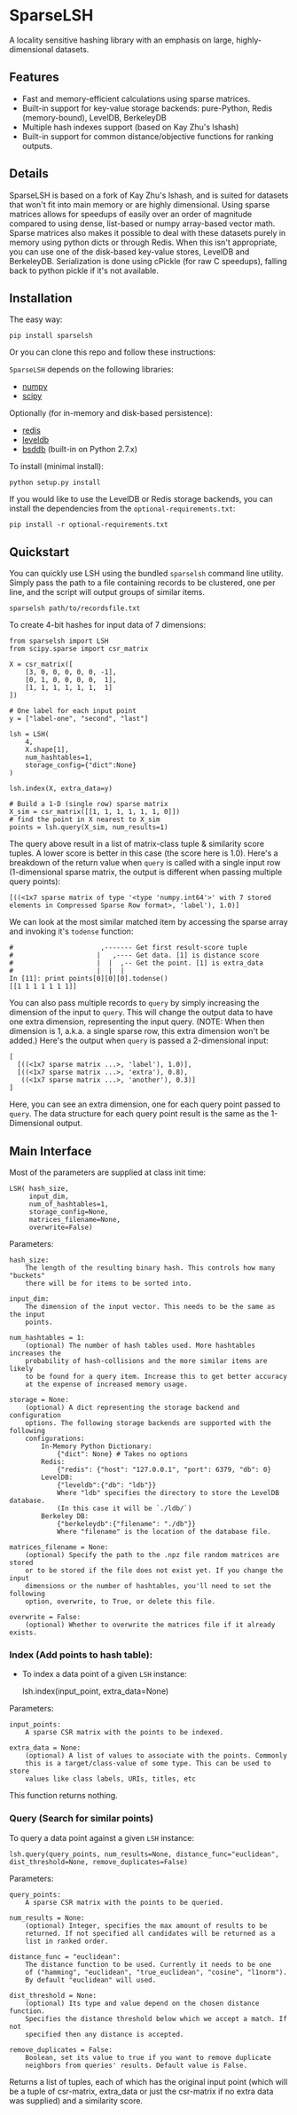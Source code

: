# SparseLSH

A locality sensitive hashing library with an emphasis on large, highly-dimensional datasets.

## Features

- Fast and memory-efficient calculations using sparse matrices.
- Built-in support for key-value storage backends: pure-Python, Redis (memory-bound), LevelDB, BerkeleyDB
- Multiple hash indexes support (based on Kay Zhu's lshash)
- Built-in support for common distance/objective functions for ranking outputs.

## Details

SparseLSH is based on a fork of Kay Zhu's lshash, and is suited for datasets that won't
fit into main memory or are highly dimensional. Using sparse matrices
allows for speedups of easily over an order of magnitude compared to using dense, list-based
or numpy array-based vector math. Sparse matrices also makes it possible to deal with
these datasets purely in memory using python dicts or through Redis. When this isn't
appropriate, you can use one of the disk-based key-value stores, LevelDB and BerkeleyDB.
Serialization is done using cPickle (for raw C speedups), falling back to python
pickle if it's not available.

## Installation

The easy way:

    pip install sparselsh

Or you can clone this repo and follow these instructions:

`SparseLSH` depends on the following libraries:
- [numpy](http://www.numpy.org/)
- [scipy](http://www.scipy.org/)

Optionally (for in-memory and disk-based persistence):
- [redis](https://pypi.python.org/pypi/redis/)
- [leveldb](https://code.google.com/p/py-leveldb/)
- [bsddb](https://pypi.python.org/pypi/bsddb3/6.0.1) (built-in on Python 2.7.x)

To install (minimal install):

    python setup.py install

If you would like to use the LevelDB or Redis storage backends, you can
install the dependencies from the `optional-requirements.txt`:

    pip install -r optional-requirements.txt

## Quickstart

You can quickly use LSH using the bundled `sparselsh` command line utility. Simply pass the path to a file containing records to be clustered, one per line, and the script will output groups of similar items.

    sparselsh path/to/recordsfile.txt

To create 4-bit hashes for input data of 7 dimensions:

    from sparselsh import LSH
    from scipy.sparse import csr_matrix

    X = csr_matrix([
        [3, 0, 0, 0, 0, 0, -1],
        [0, 1, 0, 0, 0, 0,  1],
        [1, 1, 1, 1, 1, 1,  1]
    ])

    # One label for each input point
    y = ["label-one", "second", "last"]

    lsh = LSH(
        4,
        X.shape[1],
        num_hashtables=1,
        storage_config={"dict":None}
    )

    lsh.index(X, extra_data=y)

    # Build a 1-D (single row) sparse matrix
    X_sim = csr_matrix([[1, 1, 1, 1, 1, 1, 0]])
    # find the point in X nearest to X_sim
    points = lsh.query(X_sim, num_results=1)

The query above result in a list of matrix-class tuple & similarity
score tuples. A lower score is better in this case (the score here is 1.0).
Here's a breakdown of the return value when `query` is called with a
single input row (1-dimensional sparse matrix, the output is different
when passing multiple query points):

    [((<1x7 sparse matrix of type '<type 'numpy.int64'>' with 7 stored elements in Compressed Sparse Row format>, 'label'), 1.0)]

We can look at the most similar matched item by accessing the sparse array
and invoking it's `todense` function:

    #                      ,------- Get first result-score tuple
    #                     |   ,---- Get data. [1] is distance score
    #                     |  |  ,-- Get the point. [1] is extra_data
    #                     |  |  |
    In [11]: print points[0][0][0].todense()
    [[1 1 1 1 1 1 1]]

You can also pass multiple records to `query` by simply increasing the
dimension of the input to `query`. This will change the output data
to have one extra dimension, representing the input query. (NOTE: When
then dimension is 1, a.k.a. a single sparse row, this extra dimension won't
be added.) Here's the output when `query` is passed a 2-dimensional input:

    [
      [((<1x7 sparse matrix ...>, 'label'), 1.0)],
      [((<1x7 sparse matrix ...>, 'extra'), 0.8),
       ((<1x7 sparse matrix ...>, 'another'), 0.3)]
    ]

Here, you can see an extra dimension, one for each query point passed
to `query`. The data structure for each query point result is the same
as the 1-Dimensional output.

## Main Interface

Most of the parameters are supplied at class init time:

    LSH( hash_size,
         input_dim,
         num_of_hashtables=1,
         storage_config=None,
         matrices_filename=None,
         overwrite=False)

Parameters:

    hash_size:
        The length of the resulting binary hash. This controls how many "buckets"
        there will be for items to be sorted into.

    input_dim:
        The dimension of the input vector. This needs to be the same as the input
        points.

    num_hashtables = 1:
        (optional) The number of hash tables used. More hashtables increases the
        probability of hash-collisions and the more similar items are likely
        to be found for a query item. Increase this to get better accuracy
        at the expense of increased memory usage.

    storage = None:
        (optional) A dict representing the storage backend and configuration
        options. The following storage backends are supported with the following
        configurations:
            In-Memory Python Dictionary:
                {"dict": None} # Takes no options
            Redis:
                {"redis": {"host": "127.0.0.1", "port": 6379, "db": 0}
            LevelDB:
                {"leveldb":{"db": "ldb"}}
                Where "ldb" specifies the directory to store the LevelDB database.
                (In this case it will be `./ldb/`)
            Berkeley DB:
                {"berkeleydb":{"filename": "./db"}}
                Where "filename" is the location of the database file.

    matrices_filename = None:
        (optional) Specify the path to the .npz file random matrices are stored
        or to be stored if the file does not exist yet. If you change the input
        dimensions or the number of hashtables, you'll need to set the following
        option, overwrite, to True, or delete this file.

    overwrite = False:
        (optional) Whether to overwrite the matrices file if it already exists.

### Index (Add points to hash table):

- To index a data point of a given `LSH` instance:

    lsh.index(input_point, extra_data=None)

Parameters:

    input_points:
        A sparse CSR matrix with the points to be indexed.

    extra_data = None:
        (optional) A list of values to associate with the points. Commonly
        this is a target/class-value of some type. This can be used to store
        values like class labels, URIs, titles, etc

This function returns nothing.

### Query (Search for similar points)

To query a data point against a given `LSH` instance:

    lsh.query(query_points, num_results=None, distance_func="euclidean", dist_threshold=None, remove_duplicates=False)

Parameters:

    query_points:
        A sparse CSR matrix with the points to be queried.

    num_results = None:
        (optional) Integer, specifies the max amount of results to be
        returned. If not specified all candidates will be returned as a
        list in ranked order.

    distance_func = "euclidean":
        The distance function to be used. Currently it needs to be one
        of ("hamming", "euclidean", "true_euclidean", "cosine", "l1norm").
        By default "euclidean" will used.

    dist_threshold = None:
        (optional) Its type and value depend on the chosen distance function.
        Specifies the distance threshold below which we accept a match. If not
        specified then any distance is accepted.
            
    remove_duplicates = False:
        Boolean, set its value to true if you want to remove duplicate
        neighbors from queries' results. Default value is False.

Returns a list of tuples, each of which has the original input point (which
will be a tuple of csr-matrix, extra_data or just the csr-matrix if no extra
data was supplied) and a similarity score.

